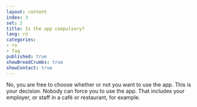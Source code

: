 ```yaml
---
layout: content
index: 3
set: 2
title: Is the app compulsory?
lang: ro
categories:
- ro
- faq
published: true
showBreadCrumbs: true
showContact: true
---
```


No, you are free to choose whether or not you want to use the app. This is your decision. Nobody can force you to use the app. That includes your employer, or staff in a café or restaurant, for example.
